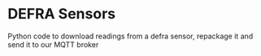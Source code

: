 # DEFRA Sensors

Python code to download readings from a defra sensor, repackage it and send it to our MQTT broker
